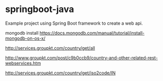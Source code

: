 # springboot-java
Example project using Spring Boot framework to create a web api.



mongodb install
https://docs.mongodb.com/manual/tutorial/install-mongodb-on-os-x/

http://services.groupkt.com/country/get/all

http://www.groupkt.com/post/c9b0ccb9/country-and-other-related-rest-webservices.htm

http://services.groupkt.com/country/get/iso2code/IN
